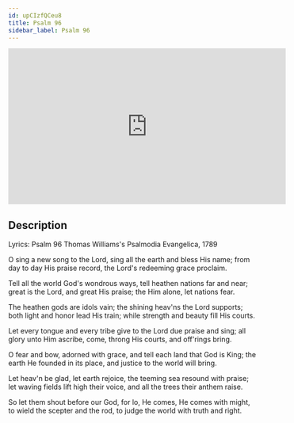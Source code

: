 ```yaml
---
id: upCIzfQCeu8
title: Psalm 96
sidebar_label: Psalm 96
---
```


<iframe
  width="560"
  height="315"
  src="https://www.youtube.com/embed/upCIzfQCeu8"
  title="YouTube video player"
  frameborder="0"
  allow="accelerometer; autoplay; clipboard-write; encrypted-media; gyroscope; picture-in-picture; web-share"
  referrerpolicy="strict-origin-when-cross-origin"
  allowfullscreen
></iframe>

## Description

Lyrics: Psalm 96
Thomas Williams's Psalmodia Evangelica, 1789

O sing a new song to the Lord,
sing all the earth and bless His name;
from day to day His praise record,
the Lord's redeeming grace proclaim.

Tell all the world God's wondrous ways,
tell heathen nations far and near;
great is the Lord, and great His praise;
the Him alone, let nations fear.

The heathen gods are idols vain;
the shining heav'ns the Lord supports;
both light and honor lead His train;
while strength and beauty fill His courts.

Let every tongue and every tribe
give to the Lord due praise and sing;
all glory unto Him ascribe,
come, throng His courts, and off'rings bring.

O fear and bow, adorned with grace,
and tell each land that God is King;
the earth He founded in its place,
and justice to the world will bring.

Let heav'n be glad, let earth rejoice,
the teeming sea resound with praise;
let waving fields lift high their voice,
and all the trees their anthem raise.

So let them shout before our God,
for lo, He comes, He comes with might,
to wield the scepter and the rod,
to judge the world with truth and right.
